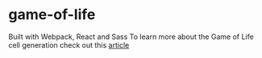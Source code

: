 # game-of-life
Built with Webpack, React and Sass 
To learn more about the Game of Life cell generation check out this [article](https://www.math.cornell.edu/~lipa/mec/lesson6.html)
